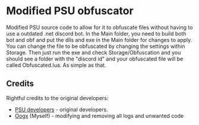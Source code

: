 # Modified PSU obfuscator

Modified PSU source code to allow for it to obfuscate files without having to use a outdated .net discord bot.
In the Main folder, you need to build both bot and obf and put the dlls and exe in the Main folder for changes to apply. You can change the file to be obfuscated by changing the settings within Storage.
Then just run the exe and check Storage/Obfuscation and you should see a folder with the "discord id" and your obfuscated file will be called Obfuscated.lua. As simple as that.
## Credits
Rightful credits to the original developers:

- [PSU developers](https://github.com/psuDevelopment) - original developers.
- [Oogx](https://github.com/oogx) (Myself) - modifying and removing all logs and unwanted code